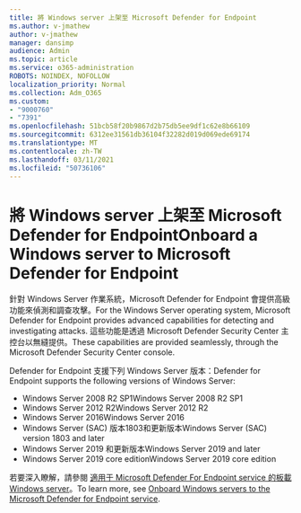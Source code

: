 ```yaml
---
title: 將 Windows server 上架至 Microsoft Defender for Endpoint
ms.author: v-jmathew
author: v-jmathew
manager: dansimp
audience: Admin
ms.topic: article
ms.service: o365-administration
ROBOTS: NOINDEX, NOFOLLOW
localization_priority: Normal
ms.collection: Adm_O365
ms.custom:
- "9000760"
- "7391"
ms.openlocfilehash: 51bcb58f20b9867d2b75db5ee9df1c62e8b66109
ms.sourcegitcommit: 6312ee31561db36104f32282d019d069ede69174
ms.translationtype: MT
ms.contentlocale: zh-TW
ms.lasthandoff: 03/11/2021
ms.locfileid: "50736106"
---
```

# <a name="onboard-a-windows-server-to-microsoft-defender-for-endpoint"></a><span data-ttu-id="020d7-102">將 Windows server 上架至 Microsoft Defender for Endpoint</span><span class="sxs-lookup"><span data-stu-id="020d7-102">Onboard a Windows server to Microsoft Defender for Endpoint</span></span>

<span data-ttu-id="020d7-103">針對 Windows Server 作業系統，Microsoft Defender for Endpoint 會提供高級功能來偵測和調查攻擊。</span><span class="sxs-lookup"><span data-stu-id="020d7-103">For the Windows Server operating system, Microsoft Defender for Endpoint provides advanced capabilities for detecting and investigating attacks.</span></span> <span data-ttu-id="020d7-104">這些功能是透過 Microsoft Defender Security Center 主控台以無縫提供。</span><span class="sxs-lookup"><span data-stu-id="020d7-104">These capabilities are provided seamlessly, through the Microsoft Defender Security Center console.</span></span>

<span data-ttu-id="020d7-105">Defender for Endpoint 支援下列 Windows Server 版本：</span><span class="sxs-lookup"><span data-stu-id="020d7-105">Defender for Endpoint supports the following versions of Windows Server:</span></span>

- <span data-ttu-id="020d7-106">Windows Server 2008 R2 SP1</span><span class="sxs-lookup"><span data-stu-id="020d7-106">Windows Server 2008 R2 SP1</span></span>
- <span data-ttu-id="020d7-107">Windows Server 2012 R2</span><span class="sxs-lookup"><span data-stu-id="020d7-107">Windows Server 2012 R2</span></span>
- <span data-ttu-id="020d7-108">Windows Server 2016</span><span class="sxs-lookup"><span data-stu-id="020d7-108">Windows Server 2016</span></span>
- <span data-ttu-id="020d7-109">Windows Server (SAC) 版本1803和更新版本</span><span class="sxs-lookup"><span data-stu-id="020d7-109">Windows Server (SAC) version 1803 and later</span></span>
- <span data-ttu-id="020d7-110">Windows Server 2019 和更新版本</span><span class="sxs-lookup"><span data-stu-id="020d7-110">Windows Server 2019 and later</span></span>
- <span data-ttu-id="020d7-111">Windows Server 2019 core edition</span><span class="sxs-lookup"><span data-stu-id="020d7-111">Windows Server 2019 core edition</span></span>

<span data-ttu-id="020d7-112">若要深入瞭解，請參閱 [適用于 Microsoft Defender For Endpoint service 的板載 Windows server](https://go.microsoft.com/fwlink/?linkid=2143627)。</span><span class="sxs-lookup"><span data-stu-id="020d7-112">To learn more, see [Onboard Windows servers to the Microsoft Defender for Endpoint service](https://go.microsoft.com/fwlink/?linkid=2143627).</span></span>
